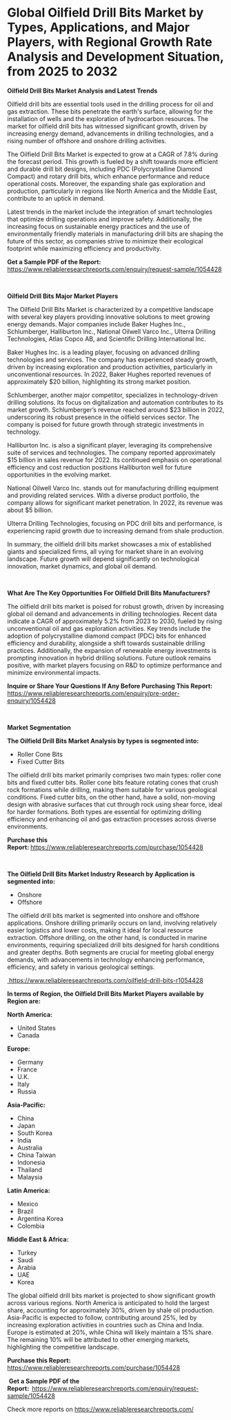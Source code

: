 <p><h1>Global Oilfield Drill Bits Market by Types, Applications, and Major Players, with Regional Growth Rate Analysis and Development Situation, from 2025 to 2032</h1></p><p><strong>Oilfield Drill Bits Market Analysis and Latest Trends</strong></p>
<p><p>Oilfield drill bits are essential tools used in the drilling process for oil and gas extraction. These bits penetrate the earth's surface, allowing for the installation of wells and the exploration of hydrocarbon resources. The market for oilfield drill bits has witnessed significant growth, driven by increasing energy demand, advancements in drilling technologies, and a rising number of offshore and onshore drilling activities.</p><p>The Oilfield Drill Bits Market is expected to grow at a CAGR of 7.8% during the forecast period. This growth is fueled by a shift towards more efficient and durable drill bit designs, including PDC (Polycrystalline Diamond Compact) and rotary drill bits, which enhance performance and reduce operational costs. Moreover, the expanding shale gas exploration and production, particularly in regions like North America and the Middle East, contribute to an uptick in demand.</p><p>Latest trends in the market include the integration of smart technologies that optimize drilling operations and improve safety. Additionally, the increasing focus on sustainable energy practices and the use of environmentally friendly materials in manufacturing drill bits are shaping the future of this sector, as companies strive to minimize their ecological footprint while maximizing efficiency and productivity.</p></p>
<p><strong>Get a Sample PDF of the Report:&nbsp;</strong> <a href="https://www.reliableresearchreports.com/enquiry/request-sample/1054428?utm_campaign=2794&utm_medium=2&utm_source=Github&utm_content=ia&utm_term=08042025&utm_id=oilfield-drill-bits">https://www.reliableresearchreports.com/enquiry/request-sample/1054428</a></p>
<p>&nbsp;</p>
<p><strong>Oilfield Drill Bits Major Market Players</strong></p>
<p><p>The Oilfield Drill Bits Market is characterized by a competitive landscape with several key players providing innovative solutions to meet growing energy demands. Major companies include Baker Hughes Inc., Schlumberger, Halliburton Inc., National Oilwell Varco Inc., Ulterra Drilling Technologies, Atlas Copco AB, and Scientific Drilling International Inc.</p><p>Baker Hughes Inc. is a leading player, focusing on advanced drilling technologies and services. The company has experienced steady growth, driven by increasing exploration and production activities, particularly in unconventional resources. In 2022, Baker Hughes reported revenues of approximately $20 billion, highlighting its strong market position.</p><p>Schlumberger, another major competitor, specializes in technology-driven drilling solutions. Its focus on digitalization and automation contributes to its market growth. Schlumberger’s revenue reached around $23 billion in 2022, underscoring its robust presence in the oilfield services sector. The company is poised for future growth through strategic investments in technology.</p><p>Halliburton Inc. is also a significant player, leveraging its comprehensive suite of services and technologies. The company reported approximately $15 billion in sales revenue for 2022. Its continued emphasis on operational efficiency and cost reduction positions Halliburton well for future opportunities in the evolving market.</p><p>National Oilwell Varco Inc. stands out for manufacturing drilling equipment and providing related services. With a diverse product portfolio, the company allows for significant market penetration. In 2022, its revenue was about $5 billion.</p><p>Ulterra Drilling Technologies, focusing on PDC drill bits and performance, is experiencing rapid growth due to increasing demand from shale production.</p><p>In summary, the oilfield drill bits market showcases a mix of established giants and specialized firms, all vying for market share in an evolving landscape. Future growth will depend significantly on technological innovation, market dynamics, and global oil demand.</p></p>
<p>&nbsp;</p>
<p><strong>What Are The Key Opportunities For Oilfield Drill Bits Manufacturers?</strong></p>
<p><p>The oilfield drill bits market is poised for robust growth, driven by increasing global oil demand and advancements in drilling technologies. Recent data indicate a CAGR of approximately 5.2% from 2023 to 2030, fueled by rising unconventional oil and gas exploration activities. Key trends include the adoption of polycrystalline diamond compact (PDC) bits for enhanced efficiency and durability, alongside a shift towards sustainable drilling practices. Additionally, the expansion of renewable energy investments is prompting innovation in hybrid drilling solutions. Future outlook remains positive, with market players focusing on R&D to optimize performance and minimize environmental impacts.</p></p>
<p><strong>Inquire or Share Your Questions If Any Before Purchasing This Report:</strong> <a href="https://www.reliableresearchreports.com/enquiry/pre-order-enquiry/1054428?utm_campaign=2794&utm_medium=2&utm_source=Github&utm_content=ia&utm_term=08042025&utm_id=oilfield-drill-bits">https://www.reliableresearchreports.com/enquiry/pre-order-enquiry/1054428</a></p>
<p>&nbsp;</p>
<p><strong>Market Segmentation</strong></p>
<p><strong>The Oilfield Drill Bits Market Analysis by types is segmented into:</strong></p>
<p><ul><li>Roller Cone Bits</li><li>Fixed Cutter Bits</li></ul></p>
<p><p>The oilfield drill bits market primarily comprises two main types: roller cone bits and fixed cutter bits. Roller cone bits feature rotating cones that crush rock formations while drilling, making them suitable for various geological conditions. Fixed cutter bits, on the other hand, have a solid, non-moving design with abrasive surfaces that cut through rock using shear force, ideal for harder formations. Both types are essential for optimizing drilling efficiency and enhancing oil and gas extraction processes across diverse environments.</p></p>
<p><strong>Purchase this Report:&nbsp;</strong><a href="https://www.reliableresearchreports.com/purchase/1054428?utm_campaign=2794&utm_medium=2&utm_source=Github&utm_content=ia&utm_term=08042025&utm_id=oilfield-drill-bits">https://www.reliableresearchreports.com/purchase/1054428</a></p>
<p>&nbsp;</p>
<p><strong>The Oilfield Drill Bits Market Industry Research by Application is segmented into:</strong></p>
<p><ul><li>Onshore</li><li>Offshore</li></ul></p>
<p><p>The oilfield drill bits market is segmented into onshore and offshore applications. Onshore drilling primarily occurs on land, involving relatively easier logistics and lower costs, making it ideal for local resource extraction. Offshore drilling, on the other hand, is conducted in marine environments, requiring specialized drill bits designed for harsh conditions and greater depths. Both segments are crucial for meeting global energy demands, with advancements in technology enhancing performance, efficiency, and safety in various geological settings.</p></p>
<p><a href="https://www.reliableresearchreports.com/oilfield-drill-bits-r1054428?utm_campaign=2794&utm_medium=2&utm_source=Github&utm_content=ia&utm_term=08042025&utm_id=oilfield-drill-bits">&nbsp;https://www.reliableresearchreports.com/oilfield-drill-bits-r1054428</a></p>
<p><strong>In terms of Region, the Oilfield Drill Bits Market Players available by Region are:</strong></p>
<p>
    <p> <strong> North America: </strong>
        <ul>
            <li>United States</li>
            <li>Canada</li>
        </ul>
        </p> 
    <p> <strong> Europe: </strong>
        <ul>
            <li>Germany</li>
            <li>France</li>
            <li>U.K.</li>
            <li>Italy</li>
            <li>Russia</li>
        </ul>
        </p> 
    <p> <strong> Asia-Pacific: </strong>
        <ul>
            <li>China</li>
            <li>Japan</li>
            <li>South Korea</li>
            <li>India</li>
            <li>Australia</li>
            <li>China Taiwan</li>
            <li>Indonesia</li>
            <li>Thailand</li>
            <li>Malaysia</li>
        </ul>
        </p> 
    <p> <strong> Latin America: </strong>
        <ul>
            <li>Mexico</li>
            <li>Brazil</li>
            <li>Argentina Korea</li>
            <li>Colombia</li>
        </ul>
        </p> 
    <p> <strong> Middle East & Africa: </strong>
        <ul>
            <li>Turkey</li>
            <li>Saudi</li>
            <li>Arabia</li>
            <li>UAE</li>
            <li>Korea</li>
        </ul>
    </p>
    </p>
<p><p>The global oilfield drill bits market is projected to show significant growth across various regions. North America is anticipated to hold the largest share, accounting for approximately 30%, driven by shale oil production. Asia-Pacific is expected to follow, contributing around 25%, led by increasing exploration activities in countries such as China and India. Europe is estimated at 20%, while China will likely maintain a 15% share. The remaining 10% will be attributed to other emerging markets, highlighting the competitive landscape.</p></p>
<p><strong>Purchase this Report: </strong><a href="https://www.reliableresearchreports.com/purchase/1054428?utm_campaign=2794&utm_medium=2&utm_source=Github&utm_content=ia&utm_term=08042025&utm_id=oilfield-drill-bits">https://www.reliableresearchreports.com/purchase/1054428</a></p>
<p>&nbsp;<strong>Get a Sample PDF of the Report:&nbsp;&nbsp;</strong><a href="https://www.reliableresearchreports.com/enquiry/request-sample/1054428?utm_campaign=2794&utm_medium=2&utm_source=Github&utm_content=ia&utm_term=08042025&utm_id=oilfield-drill-bits">https://www.reliableresearchreports.com/enquiry/request-sample/1054428</a></p>
<p><strong></strong></p>
<p>Check more reports on <a href="https://www.reliableresearchreports.com/?utm_campaign=2794&utm_medium=2&utm_source=Github&utm_content=ia&utm_term=08042025&utm_id=oilfield-drill-bits">https://www.reliableresearchreports.com/</a></p>
